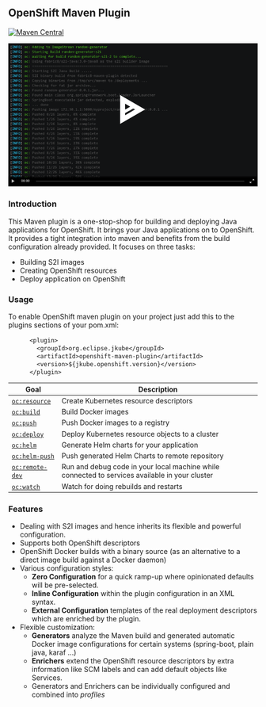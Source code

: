 ## OpenShift Maven Plugin

[![Maven Central](https://img.shields.io/maven-central/v/org.eclipse.jkube/openshift-maven-plugin.svg?label=Maven%20Central)](https://search.maven.org/search?q=g:%22org.eclipse.jkube%22%20AND%20a:%22openshift-maven-plugin%22)

[![Sample Demo](omp.png)](https://asciinema.org/a/335743)

### Introduction
This Maven plugin is a one-stop-shop for building and deploying Java applications for OpenShift. It brings your Java applications on to OpenShift. It provides a tight integration into maven and benefits from the build configuration already provided. It focuses on three tasks:
+ Building S2I images
+ Creating OpenShift resources
+ Deploy application on OpenShift

### Usage
To enable OpenShift maven plugin on your project just add this to the plugins sections of your pom.xml:

```
      <plugin>
        <groupId>org.eclipse.jkube</groupId>
        <artifactId>openshift-maven-plugin</artifactId>
        <version>${jkube.openshift.version}</version>
      </plugin>
```

| Goal                                                                                          | Description                                                                                    |
|-----------------------------------------------------------------------------------------------|------------------------------------------------------------------------------------------------|
| [`oc:resource`](https://www.eclipse.dev/jkube/docs/openshift-maven-plugin#jkube:resource)     | Create Kubernetes resource descriptors                                                         |
| [`oc:build`](https://www.eclipse.dev/jkube/docs/openshift-maven-plugin#jkube:build)           | Build Docker images                                                                            |
| [`oc:push`](https://www.eclipse.dev/jkube/docs/openshift-maven-plugin#jkube:push)             | Push Docker images to a registry                                                               |
| [`oc:deploy`](https://www.eclipse.dev/jkube/docs/openshift-maven-plugin#jkube:deploy)         | Deploy Kubernetes resource objects to a cluster                                                |
| [`oc:helm`](https://www.eclipse.dev/jkube/docs/openshift-maven-plugin#jkube:helm)             | Generate Helm charts for your application                                                      |
| [`oc:helm-push`](https://www.eclipse.dev/jkube/docs/openshift-maven-plugin#jkube:helm-push)   | Push generated Helm Charts to remote repository                                                |
| [`oc:remote-dev`](https://www.eclipse.dev/jkube/docs/openshift-maven-plugin#jkube:remote-dev) | Run and debug code in your local machine while connected to services available in your cluster |
| [`oc:watch`](https://www.eclipse.dev/jkube/docs/openshift-maven-plugin#jkube:watch)           | Watch for doing rebuilds and restarts                                                          |


### Features

* Dealing with S2I images and hence inherits its flexible and powerful configuration.
* Supports both OpenShift descriptors
* OpenShift Docker builds with a binary source (as an alternative to a direct image build against a Docker daemon)
* Various configuration styles:
  * **Zero Configuration** for a quick ramp-up where opinionated defaults will be pre-selected.
  * **Inline Configuration** within the plugin configuration in an XML syntax.
  * **External Configuration** templates of the real deployment descriptors which are enriched by the plugin.
* Flexible customization:
  * **Generators** analyze the Maven build and generated automatic Docker image configurations for certain systems (spring-boot, plain java, karaf ...)
  * **Enrichers** extend the  OpenShift resource descriptors by extra information like SCM labels and can add default objects like Services.
  * Generators and Enrichers can be individually configured and combined into *profiles*


